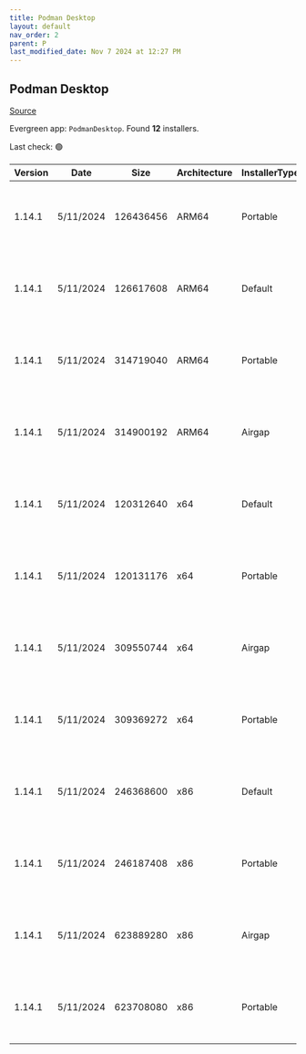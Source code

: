 ```yaml
---
title: Podman Desktop
layout: default
nav_order: 2
parent: P
last_modified_date: Nov 7 2024 at 12:27 PM
---
```


## Podman Desktop

[Source](https://github.com/containers/podman-desktop)

Evergreen app: `PodmanDesktop`. Found **12** installers.

Last check: 🟢

| Version | Date      | Size      | Architecture | InstallerType | Type | URI                                                                                                                                                                                                                                        |
| ------- | --------- | --------- | ------------ | ------------- | ---- | ------------------------------------------------------------------------------------------------------------------------------------------------------------------------------------------------------------------------------------------ |
| 1.14.1  | 5/11/2024 | 126436456 | ARM64        | Portable      | exe  | [https://github.com/containers/podman-desktop/releases/download/v1.14.1/podman-desktop-1.14.1-arm64.exe](https://github.com/containers/podman-desktop/releases/download/v1.14.1/podman-desktop-1.14.1-arm64.exe)                           |
| 1.14.1  | 5/11/2024 | 126617608 | ARM64        | Default       | exe  | [https://github.com/containers/podman-desktop/releases/download/v1.14.1/podman-desktop-1.14.1-setup-arm64.exe](https://github.com/containers/podman-desktop/releases/download/v1.14.1/podman-desktop-1.14.1-setup-arm64.exe)               |
| 1.14.1  | 5/11/2024 | 314719040 | ARM64        | Portable      | exe  | [https://github.com/containers/podman-desktop/releases/download/v1.14.1/podman-desktop-airgap-1.14.1-arm64.exe](https://github.com/containers/podman-desktop/releases/download/v1.14.1/podman-desktop-airgap-1.14.1-arm64.exe)             |
| 1.14.1  | 5/11/2024 | 314900192 | ARM64        | Airgap        | exe  | [https://github.com/containers/podman-desktop/releases/download/v1.14.1/podman-desktop-airgap-1.14.1-setup-arm64.exe](https://github.com/containers/podman-desktop/releases/download/v1.14.1/podman-desktop-airgap-1.14.1-setup-arm64.exe) |
| 1.14.1  | 5/11/2024 | 120312640 | x64          | Default       | exe  | [https://github.com/containers/podman-desktop/releases/download/v1.14.1/podman-desktop-1.14.1-setup-x64.exe](https://github.com/containers/podman-desktop/releases/download/v1.14.1/podman-desktop-1.14.1-setup-x64.exe)                   |
| 1.14.1  | 5/11/2024 | 120131176 | x64          | Portable      | exe  | [https://github.com/containers/podman-desktop/releases/download/v1.14.1/podman-desktop-1.14.1-x64.exe](https://github.com/containers/podman-desktop/releases/download/v1.14.1/podman-desktop-1.14.1-x64.exe)                               |
| 1.14.1  | 5/11/2024 | 309550744 | x64          | Airgap        | exe  | [https://github.com/containers/podman-desktop/releases/download/v1.14.1/podman-desktop-airgap-1.14.1-setup-x64.exe](https://github.com/containers/podman-desktop/releases/download/v1.14.1/podman-desktop-airgap-1.14.1-setup-x64.exe)     |
| 1.14.1  | 5/11/2024 | 309369272 | x64          | Portable      | exe  | [https://github.com/containers/podman-desktop/releases/download/v1.14.1/podman-desktop-airgap-1.14.1-x64.exe](https://github.com/containers/podman-desktop/releases/download/v1.14.1/podman-desktop-airgap-1.14.1-x64.exe)                 |
| 1.14.1  | 5/11/2024 | 246368600 | x86          | Default       | exe  | [https://github.com/containers/podman-desktop/releases/download/v1.14.1/podman-desktop-1.14.1-setup.exe](https://github.com/containers/podman-desktop/releases/download/v1.14.1/podman-desktop-1.14.1-setup.exe)                           |
| 1.14.1  | 5/11/2024 | 246187408 | x86          | Portable      | exe  | [https://github.com/containers/podman-desktop/releases/download/v1.14.1/podman-desktop-1.14.1.exe](https://github.com/containers/podman-desktop/releases/download/v1.14.1/podman-desktop-1.14.1.exe)                                       |
| 1.14.1  | 5/11/2024 | 623889280 | x86          | Airgap        | exe  | [https://github.com/containers/podman-desktop/releases/download/v1.14.1/podman-desktop-airgap-1.14.1-setup.exe](https://github.com/containers/podman-desktop/releases/download/v1.14.1/podman-desktop-airgap-1.14.1-setup.exe)             |
| 1.14.1  | 5/11/2024 | 623708080 | x86          | Portable      | exe  | [https://github.com/containers/podman-desktop/releases/download/v1.14.1/podman-desktop-airgap-1.14.1.exe](https://github.com/containers/podman-desktop/releases/download/v1.14.1/podman-desktop-airgap-1.14.1.exe)                         |
